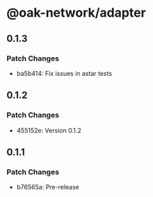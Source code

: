 # @oak-network/adapter

## 0.1.3

### Patch Changes

- ba5b414: Fix issues in astar tests

## 0.1.2

### Patch Changes

- 455152e: Version 0.1.2

## 0.1.1

### Patch Changes

- b76565a: Pre-release
